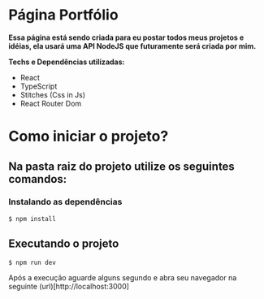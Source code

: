 # Página Portfólio

__Essa página está sendo criada para eu postar todos meus projetos e idéias, ela usará uma API NodeJS que futuramente será criada por mim.__

**Techs e Dependências utilizadas:**
  - React
  - TypeScript
  - Stitches (Css in Js)
  - React Router Dom

# Como iniciar o projeto?

## Na pasta raiz do projeto utilize os seguintes comandos:

### Instalando as dependências
```
$ npm install
```

## Executando o projeto
```
$ npm run dev
```

Após a execução aguarde alguns segundo e abra seu navegador na seguinte (url)[http://localhost:3000]

